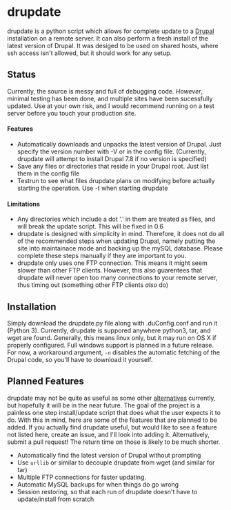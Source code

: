 # drupdate #

drupdate is a python script which allows for complete update to a [Drupal](http://www.drupal.org) installation on a remote server.  It can also perform a fresh install of the latest version of Drupal.  It was desiged to be used on shared hosts, where ssh access isn't allowed, but it should work for any setup.

## Status ##

Currently, the source is messy and full of debugging code.  _However_, minimal testing has been done, and multiple sites have been sucessfully updated.  Use at your own risk, and I would recommend running on a test server before you touch your production site.

#### Features ####

+ Automatically downloads and unpacks the latest version of Drupal.  Just specify the version number with -V or in the config file.  (Currently, drupdate will attempt to install Drupal 7.8 if no version is specified)
+ Save any files or directories that reside in your Drupal root.  Just list them in the config file
+ Testrun to see what files drupdate plans on modifying before actually starting the operation.  Use -t when starting drupdate

#### Limitations ####

+ Any directories which include a dot '.' in them are treated as files, and will break the update script.  This will be fixed in 0.6
+ drupdate is designed with simplicity in mind.  Therefore, it does not do all of the recommended steps when updating Drupal, namely putting the site into maintainace mode and backing up the mySQL database.  Please complete these steps manually if they are important to you.
+ drupdate only uses one FTP connection.  This means it might seem slower than other FTP clients.  However, this also guarentees that drupdate will never open too many connections to your remote server, thus timing out (something other FTP clients _also_ do)

## Installation ##

Simply download the drupdate.py file along with .duConfig.conf and run it (Python 3).  Currently, drupdate is suppored anywhere python3, tar, and wget are found.  Generally, this means linux only, but it may run on OS X if properly configured.  Full windows support is planned in a future release.  For now, a workaround argument, `-n` disables the automatic fetching of the Drupal code, so you'll have to download it yourself.

## Planned Features ##

drupdate may not be quite as useful as some other [alternatives](http://drush.ws) currently, but hopefully it will be in the near future.  The goal of the project is a painless one step install/update script that does what the user expects it to do.  With this in mind, here are some of the features that are planned to be added.  If you actually find drupdate useful, but would like to see a feature not listed here, create an issue, and I'll look into adding it.  Alternatively, submit a pull request!  The return time on those is likely to be much shorter.

+ Automatically find the latest version of Drupal without prompting
+ Use `urllib` or similar to decouple drupdate from wget (and similar for tar)
+ Multiple FTP connections for faster updating.
+ Automatic MySQL backups for when things do go wrong
+ Session restoring, so that each run of drupdate doesn't have to update/install from scratch
